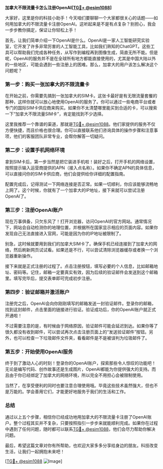 **加拿大不限流量卡怎么注册OpenAI[[TG💪+ @esim1088](https://t.me/s/esim1088)]**

大家好，这里是你的科技小助手！今天咱们要聊聊一个大家都很关心的话题——如何用加拿大的不限流量卡注册OpenAI。这听起来是不是有点复杂？别担心，我会一步步教你搞定，保证让你轻松上手！

首先，让我们简单介绍一下OpenAI是什么。OpenAI是一家人工智能研究实验室，它开发了许多非常厉害的人工智能工具，比如我们熟知的ChatGPT。这些工具可以帮助我们完成各种任务，从写作到编程再到图像生成，简直无所不能。但是呢，OpenAI的服务并不是在全球所有地方都能直接使用的，尤其是中国大陆以外的一些地区，可能会遇到一些注册上的困难。那么，加拿大的用户该怎么解决这个问题呢？

### 第一步：购买一张加拿大的不限流量卡

在开始之前，你需要先搞到一张加拿大的SIM卡。这张卡最好是有无限流量套餐的那种，这样你就可以放心地使用OpenAI的服务了。你可以通过一些电商平台或者专门的国际SIM卡供应商来购买。如果你不太清楚哪里能买到合适的卡，可以搜索一下“加拿大不限流量SIM卡”，肯定能找到不少选择。

这里我推荐一个靠谱的渠道，那就是[TG💪+ @esim1088](https://t.me/s/esim1088)。他们家提供的服务不仅方便快捷，而且价格也很合理。你可以直接联系他们咨询具体的操作步骤和注意事项，他们的客服团队非常专业，会帮你解答一切疑问。

### 第二步：设置手机网络环境

拿到SIM卡后，第一步当然是把它装进手机啦！装好之后，打开手机的网络设置，按照提示输入运营商提供的APN（接入点名称）。如果你不确定APN的具体信息，可以直接问你的SIM卡供应商，他们会提供给你详细的配置指南。

配置完成后，记得测试一下网络连接是否正常。如果一切顺利，你应该能够流畅地上网了。这个时候，你就有了一个加拿大的IP地址，接下来就可以尝试注册OpenAI了。

### 第三步：注册OpenAI账户

现在万事俱备，只欠东风了！打开浏览器，访问OpenAI的官方网站。通常情况下，网站会自动检测你的地理位置，并根据所在国家显示相应的页面内容。如果你发现自己无法直接进入官网，可能是因为你的IP地址被限制了。

别急，这时候就要用到我们的加拿大SIM卡了。确保手机已经连接到了加拿大的网络，然后刷新网页试试看。如果还是不行，可以尝试清除浏览器缓存或者换一个浏览器重新操作。

接下来就是正式注册的过程了。点击注册按钮，填写必要的个人信息，比如邮箱地址、密码等。记住，邮箱一定要真实有效，因为后续的验证邮件会发送到这个邮箱里。填写完毕后，提交表单即可完成初步注册。

### 第四步：验证邮箱并激活账户

注册完之后，OpenAI会向你刚刚填写的邮箱发送一封验证邮件。登录你的邮箱，找到这封邮件，点击里面的链接进行验证。验证成功后，你的OpenAI账户就正式开通啦！

不过需要注意的是，有时候由于网络原因，验证邮件可能会延迟到达。如果你等了很久都没有收到邮件，可以尝试再次点击注册页面上的“发送验证邮件”按钮。另外，也可以检查一下垃圾邮件文件夹，看看邮件是不是被误判为垃圾邮件了。

### 第五步：开始使用OpenAI服务

终于到了激动人心的时刻！登录你的OpenAI账户，探索那些令人惊叹的功能吧！无论是编写代码、创作故事还是生成图片，OpenAI都能为你提供强大的支持。而且由于你已经绑定了加拿大的网络环境，所以完全不用担心会被限制使用。

当然了，在享受便利的同时也要注意合理使用哦。毕竟这些技术虽然强大，但也不是万能的。学会善用它们，才能更好地服务于我们的生活和工作。

### 总结

通过以上五个步骤，相信你已经成功地用加拿大的不限流量卡注册了OpenAI账户。整个过程其实并不复杂，只要按照指引一步步来就能顺利完成。如果你在过程中遇到了任何问题，随时都可以联系[TG💪+ @esim1088](https://t.me/s/esim1088)，他们会尽力帮助你解决问题。

最后，希望这篇文章对你有所帮助，也欢迎大家多多分享给身边的朋友。科技改变生活，让我们一起拥抱未来吧！

[[TG💪+ @esim1088](https://t.me/s/esim1088) ![Image](https://i.postimg.cc/4NQfJmqS/Snipaste-2025-05-13-00-14-12.png)]